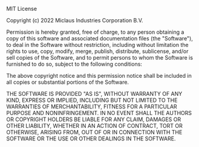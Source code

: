 MIT License

Copyright (c) 2022 Miclaus Industries Corporation B.V.

Permission is hereby granted, free of charge, to any person obtaining a 
copy
of this software and associated documentation files (the "Software"), to 
deal
in the Software without restriction, including without limitation the 
rights
to use, copy, modify, merge, publish, distribute, sublicense, and/or sell
copies of the Software, and to permit persons to whom the Software is
furnished to do so, subject to the following conditions:

The above copyright notice and this permission notice shall be included in 
all
copies or substantial portions of the Software.

THE SOFTWARE IS PROVIDED "AS IS", WITHOUT WARRANTY OF ANY KIND, EXPRESS OR
IMPLIED, INCLUDING BUT NOT LIMITED TO THE WARRANTIES OF MERCHANTABILITY,
FITNESS FOR A PARTICULAR PURPOSE AND NONINFRINGEMENT. IN NO EVENT SHALL 
THE
AUTHORS OR COPYRIGHT HOLDERS BE LIABLE FOR ANY CLAIM, DAMAGES OR OTHER
LIABILITY, WHETHER IN AN ACTION OF CONTRACT, TORT OR OTHERWISE, ARISING 
FROM,
OUT OF OR IN CONNECTION WITH THE SOFTWARE OR THE USE OR OTHER DEALINGS IN 
THE
SOFTWARE.
